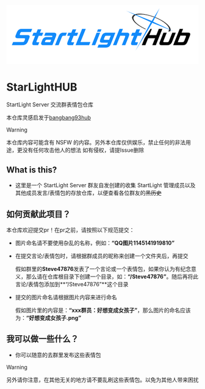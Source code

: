 ![starlighthub](./.github/starlighthub.png)

# StarLightHUB

StartLight Server 交流群表情包仓库

本仓库灵感启发于[bangbang93hub](https://github.com/Mxmilu666/bangbang93HUB/tree/main?tab=readme-ov-file)

> [!WARNING]
>
> 本仓库内容可能含有 NSFW 的内容。另外本仓库仅供娱乐，禁止任何的非法用途，更没有任何攻击他人的想法
> 如有侵权，请提Issue删除

## What is this?

- 这里是一个 StartLight Server 群友自发创建的收集 StartLight 管理成员以及其他成员发言/表情包的存放仓库，以便查看各位群友的~~黑历史~~

## 如何贡献此项目？

本仓库欢迎提交pr！在pr之前，请按照以下规范提交：

- 图片命名请不要使用杂乱的名称，例如：**“QQ图片1145141919810”**

- 在提交言论/表情包时，请根据群成员的昵称来创建一个文件夹后，再提交

  假如群里的**Steve47876**发表了一个言论或一个表情包，如果你认为有纪念意义，那么请在仓库根目录下创建一个目录，如：**“/Steve47876”**。随后再将此言论/表情包添加到**“/Steve47876”**这个目录

- 提交的图片命名请根据图片内容来进行命名

  假如图片里的内容是：**“xxx群员：好想变成女孩子”**，那么图片的命名应该为：**“好想变成女孩子.png”**

## 我可以做一些什么？

- 你可以随意的去群里发布这些表情包

> [!WARNING]
>
> 另外请你注意，在其他无关的地方请不要乱刷这些表情包。以免为其他人带来困扰
